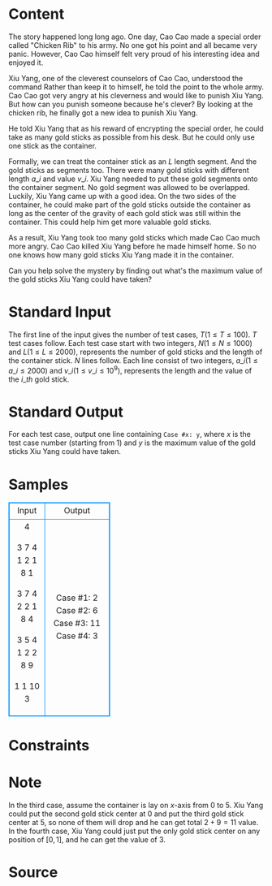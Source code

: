 
# Content

The story happened long long ago. One day, Cao Cao made a special order called "Chicken Rib" to his army. No one got his point and all became very panic.
However, Cao Cao himself felt very proud of his interesting idea and enjoyed it.

Xiu Yang, one of the cleverest counselors of Cao Cao, understood the command Rather than keep it to himself, he told the point to the whole army. Cao Cao got very angry at his
cleverness and would like to punish Xiu Yang. But how can you punish someone because he's clever? By looking at the chicken rib, he finally got a new idea to punish Xiu Yang.

He told Xiu Yang that as his reward of encrypting the special order, he could take as many gold sticks as possible from his desk. But he could only use one stick as the container. 

Formally, we can treat the container stick as an $L$ length segment. And the gold sticks as segments too. There were many gold sticks with different length $a\_i$ and value $v\_i$.
Xiu Yang needed to put these gold segments onto the container segment. No gold segment was allowed to be overlapped. Luckily, Xiu Yang came up with a good idea. On the two sides
of the container, he could make part of the gold sticks outside the container as long as the center of the gravity of each gold stick was still within the container. This could
help him get more valuable gold sticks.

As a result, Xiu Yang took too many gold sticks which made Cao Cao much more angry. Cao Cao killed Xiu Yang before he made himself home. So no one knows how many gold sticks
Xiu Yang made it in the container.

Can you help solve the mystery by finding out what's the maximum value of the gold sticks Xiu Yang could have taken?

# Standard Input

The first line of the input gives the number of test cases, $T$($1\leq T\leq 100$). $T$ test cases follow.
Each test case start with two integers, $N$($1\leq N\leq 1000$) and $L$($1\leq L\leq 2000$), represents the number of gold sticks and the length of the container stick. $N$ lines follow.
Each line consist of two integers, $a\_i$($1\leq a\_i\leq 2000$) and $v\_i$($1\leq v\_i\leq 10^9$), represents the length and the value of the $i\_{th}$ gold stick.

# Standard Output

For each test case, output one line containing `Case #x: y`, where $x$ is the test case number (starting from $1$) and $y$ is the maximum value of the gold sticks Xiu Yang
could have taken.

# Samples

<style>
        table,table tr th, table tr td { border:1px solid #0094ff; }
        table { width: 200px; min-height: 25px; line-height: 25px; text-align: center; border-collapse: collapse;}   
    </style>
<table>
	<tr>
		<td>Input</td>
		<td>Output</td>
	</tr>
<tr><td>4

3 7
4 1
2 1
8 1

3 7
4 2
2 1
8 4

3 5
4 1
2 2
8 9

1 1
10 3</td><td>Case #1: 2
Case #2: 6
Case #3: 11
Case #4: 3</td></tr></table>


# Constraints



# Note

In the third case, assume the container is lay on $x$-axis from $0$ to $5$. Xiu Yang could put the second gold stick center at $0$ and put the third gold stick center at $5$,
so none of them will drop and he can get total $2 + 9 = 11$ value. In the fourth case, Xiu Yang could just put the only gold stick center on any position of $[0,1]$,
and he can get the value of $3$.

# Source


